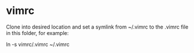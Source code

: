 vimrc
=====

Clone into desired location and set a symlink from ~/.vimrc to the .vimrc file in this folder, for example:

ln -s vimrc/.vimrc ~/.vimrc
